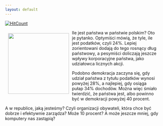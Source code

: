 ```yaml
---
layout: default
---
```


[![HitCount](http://hits.dwyl.io/czystakraina/{{post.url}}.svg)](http://hits.dwyl.io/czystakraina/{{post.url}})

<p><img src="{{site.baseurl}}\articles\pictures\465.Mapa.jpg" align="left" style="margin: 10px 10px" width="200"><!--22-->
Ile jest państwa w państwie polskim? Oto je pytanko. Optymiści mówią, że tyle, ile jest podatków, czyli 24%. Lepiej zorientowani dodają do tego rosnący dług państwowy, a pesymiści doliczają jeszcze wpływy korporacyjne państwa, jako udziałowca licznych akcji.</p><p>Podobno demokracja zaczyna się, gdy udział państwa z tytułu podatków wynosi powyżej 28%, a najlepiej, gdy osiąga pułap 34% dochodów. Można więc śmiało twierdzić, że państwa jest, albo powinno być w demokracji powyżej 40 procent.</p><p>A w republice, jaką jesteśmy? Czyli organizacji obywateli, która chce być dobrze i efektywnie zarządza? Może 10 procent? A może jeszcze mniej, gdy komputery nas zastąpią?</p>